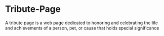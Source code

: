 # Tribute-Page
A tribute page is a web page dedicated to honoring and celebrating the life and achievements of a person, pet, or cause that holds special significance
